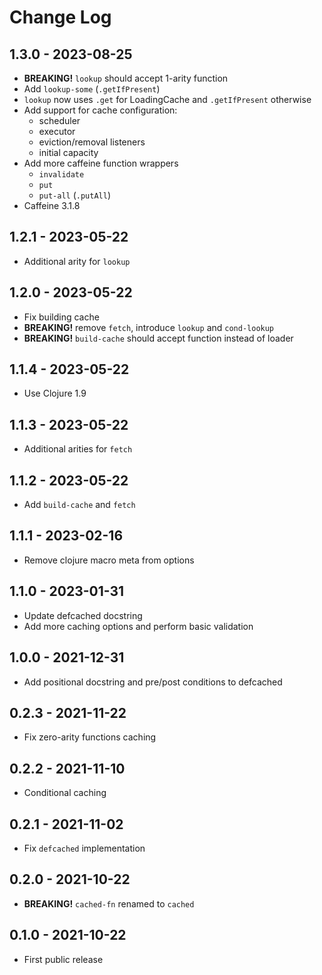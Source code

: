 # Change Log

## 1.3.0 - 2023-08-25

* **BREAKING!** `lookup` should accept 1-arity function
* Add `lookup-some` (`.getIfPresent`)
* `lookup` now uses `.get` for LoadingCache and `.getIfPresent` otherwise
* Add support for cache configuration:
  * scheduler
  * executor
  * eviction/removal listeners
  * initial capacity
* Add more caffeine function wrappers
  * `invalidate`
  * `put`
  * `put-all` (`.putAll`)
* Caffeine 3.1.8

## 1.2.1 - 2023-05-22

* Additional arity for `lookup`

## 1.2.0 - 2023-05-22

* Fix building cache
* **BREAKING!**  remove `fetch`, introduce `lookup` and `cond-lookup`
* **BREAKING!** `build-cache` should accept function instead of loader

## 1.1.4 - 2023-05-22

* Use Clojure 1.9

## 1.1.3 - 2023-05-22

* Additional arities for `fetch`

## 1.1.2 - 2023-05-22

* Add `build-cache` and `fetch`

## 1.1.1 - 2023-02-16

* Remove clojure macro meta from options

## 1.1.0 - 2023-01-31

* Update defcached docstring
* Add more caching options and perform basic validation

## 1.0.0 - 2021-12-31

* Add positional docstring and pre/post conditions to defcached

## 0.2.3 - 2021-11-22

* Fix zero-arity functions caching

## 0.2.2 - 2021-11-10

* Conditional caching

## 0.2.1 - 2021-11-02

* Fix `defcached` implementation

## 0.2.0 - 2021-10-22

* **BREAKING!** `cached-fn` renamed to `cached`

## 0.1.0 - 2021-10-22

* First public release
